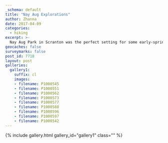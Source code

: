 ```yaml
---
_schema: default
title: "Nay Aug Explorations"
author: Zhanna
date: 2017-04-09
categories:
  - hiking
excerpt: >-
  Nay Aug Park in Scranton was the perfect setting for some early-spring explorations with a new camera.
geocaches: false
surveymarks: false
post_id: 7718
layout: post                      
galleries:
  gallery1:
    suffix: cl
    images:
    - filename: P1000545
    - filename: P1000551
    - filename: P1000562
    - filename: P1000573
    - filename: P1000577
    - filename: P1000588
    - filename: P1000596
    - filename: P1000597
    - filename: P1000542        
---
```


{% include gallery.html gallery_id="gallery1" class="" %}